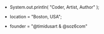 - System.out.println( "Coder, Artist, Author" );

- location = "Boston, USA";
- founder = "@timidusart & @soz6com"


<!---
jhanKarimov/jhanKarimov is a ✨ special ✨ repository because its `README.md` (this file) appears on your GitHub profile.
You can click the Preview link to take a look at your changes.
--->
